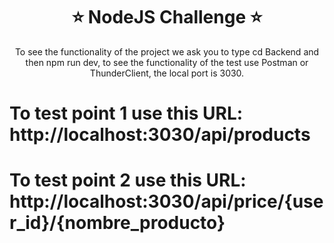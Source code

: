 <h1 align="center">⭐ NodeJS Challenge ⭐</h1>

<p align="center">
  To see the functionality of the project we ask you to type cd Backend and then npm run dev, to see the functionality of the test use Postman or ThunderClient, the local port is 3030. 

</p>

# To test point 1 use this URL: http://localhost:3030/api/products

# To test point 2 use this URL: http://localhost:3030/api/price/{user_id}/{nombre_producto}